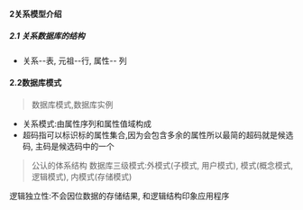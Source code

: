 #### 2关系模型介绍

##### 2.1 关系数据库的结构
- 关系--表, 元祖--行, 属性-- 列
#### 2.2数据库模式
> 数据库模式,数据库实例
- 关系模式:由属性序列和属性值域构成
- 超码指可以标识标的属性集合,因为会包含多余的属性所以最简的超码就是候选码, 主码是候选码中的一个

>公认的体系结构
数据库三级模式:外模式(子模式, 用户模式), 模式(概念模式, 逻辑模式), 内模式(存储模式)

逻辑独立性:不会因位数据的存储结果, 和逻辑结构印象应用程序



